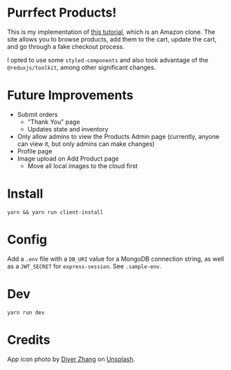 # Purrfect Products!

This is my implementation of [this tutorial](https://www.youtube.com/watch?v=Fy9SdZLBTOo), which is an Amazon clone. The site allows you to browse products, add them to the cart, update the cart, and go through a fake checkout process.

I opted to use some `styled-components` and also took advantage of the `@reduxjs/toolkit`, among other significant changes.

# Future Improvements

- Submit orders
  - "Thank You" page
  - Updates state and inventory
- Only allow admins to view the Products Admin page (currently, anyone can view it, but only admins can make changes)
- Profile page
- Image upload on Add Product page
  - Move all local images to the cloud first

# Install

`yarn && yarn run client-install`

# Config

Add a `.env` file with a `DB_URI` value for a MongoDB connection string, as well as a `JWT_SECRET` for `express-session`. See `.sample-env`.

# Dev

`yarn run dev`

# Credits

App icon photo by [Diver Zhang](https://unsplash.com/@wantchai?utm_source=unsplash&utm_medium=referral&utm_content=creditCopyText) on [Unsplash](https://unsplash.com/s/photos/cat-toy?utm_source=unsplash&utm_medium=referral&utm_content=creditCopyText).
